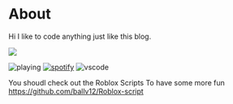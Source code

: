 # About
Hi I like to code anything just like this blog.

<a href="https://discord.com/users/607846264293556237"><img src="https://lanyard.cnrad.dev/api/607846264293556237" /></a>

![playing](https://api.statusbadges.me/badge/playing/607846264293556237?style=social)
[![spotify](https://api.statusbadges.me/badge/spotify/607846264293556237?style=social)](https://api.statusbadges.me/openspotify/607846264293556237)
![vscode](https://api.statusbadges.me/badge/vscode/607846264293556237?style=social)

You shoudl check out the Roblox Scripts
To have some more fun
https://github.com/ballv12/Roblox-script 